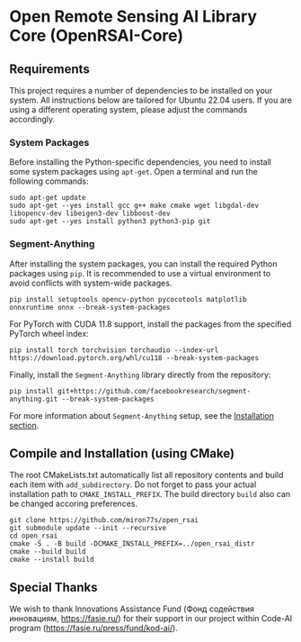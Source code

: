 # Open Remote Sensing AI Library Core (OpenRSAI-Core)

## Requirements

This project requires a number of dependencies to be installed on your system. All instructions below are tailored for Ubuntu 22.04 users. If you are using a different operating system, please adjust the commands accordingly.

### System Packages

Before installing the Python-specific dependencies, you need to install some system packages using `apt-get`. Open a terminal and run the following commands:

```
sudo apt-get update
sudo apt-get --yes install gcc g++ make cmake wget libgdal-dev libopencv-dev libeigen3-dev libboost-dev
sudo apt-get --yes install python3 python3-pip git
```

### Segment-Anything

After installing the system packages, you can install the required Python packages using `pip`. It is recommended to use a virtual environment to avoid conflicts with system-wide packages.
```
pip install setuptools opencv-python pycocotools matplotlib onnxruntime onnx --break-system-packages
```

For PyTorch with CUDA 11.8 support, install the packages from the specified PyTorch wheel index:
```
pip install torch torchvision torchaudio --index-url https://download.pytorch.org/whl/cu118 --break-system-packages
```

Finally, install the `Segment-Anything` library directly from the repository:
```
pip install git+https://github.com/facebookresearch/segment-anything.git --break-system-packages
```

For more information about `Segment-Anything` setup, see the [Installation section](https://github.com/facebookresearch/segment-anything/blob/main/README.md#installation).

## Compile and Installation (using CMake)

The root CMakeLists.txt automatically list all repository contents and build each item with `add_subdirectory`. Do not forget to pass your actual installation path to `CMAKE_INSTALL_PREFIX`. The build directory `build` also can be changed accoring preferences.

```
git clone https://github.com/miron77s/open_rsai
git submodule update --init --recursive
cd open_rsai
cmake -S . -B build -DCMAKE_INSTALL_PREFIX=../open_rsai_distr
cmake --build build
cmake --install build
```

## Special Thanks

We wish to thank Innovations Assistance Fund (Фонд содействия инновациям, https://fasie.ru/)
for their support in our project within Code-AI program (https://fasie.ru/press/fund/kod-ai/).
